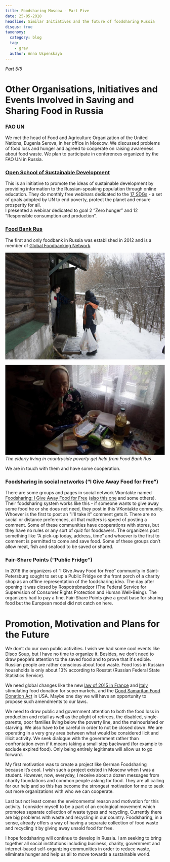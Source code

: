 ```yaml
---
title: Foodsharing Moscow - Part Five
date: 25-05-2018
headline: Similar Initiatives and the future of foodsharing Russia
disqus: true
taxonomy:
  category: blog
  tag:
    - grav
  author: Anna Uspenskaya
---
```


*Part 5/5*

# Other Organisations, Initiatives and Events Involved in Saving and Sharing Food in Russia

### FAO UN

We met the head of Food and Agriculture Organization of the United Nations, Eugenia Serova, in her office in Moscow. We discussed problems of food loss and hunger and agreed to cooperate on raising awareness about food waste. We plan to participate in conferences organized by the FAO UN in Russia.

### [Open School of Sustainable Development](http://www.openshkola.org/open-school-of-sustainable-development/)

This is an initiative to promote the ideas of sustainable development by providing information to the Russian-speaking population through online education. They do monthly free webinars dedicated to the [17 SDGs](https://www.un.org/sustainabledevelopment/sustainable-development-goals/) - a set of goals adopted by UN to end poverty, protect the planet and ensure prosperity for all.  
I presented a webinar dedicated to goal 2 “Zero hunger” and 12 “Responsible consumption and production”.

### [Food Bank Rus](http://foodbankrus.ru/en)

The first and only foodbank in Russia was established in 2012 and is a member of [Global Foodbanking Network](https://www.foodbanking.org/what-we-do/our-global-reach/).

![](foodbank1.jpg)

![](foodbank2.jpg) *The elderly living in countryside poverty get help from Food Bank Rus*

We are in touch with them and have some cooperation.

### Foodsharing in social networks (“I Give Away Food for Free”)

There are some groups and pages in social network Vkontakte named [Foodsharing: I Give Away Food for Free](https://vk.com/sharingfood) ([also this one](https://vk.com/food_sharing) and some others). Their foodsharing system works like this - if someone wants to give away some food he or she does not need, they post in this VKontakte community. Whoever is the first to post an "I'll take it" comment gets it. There are no social or distance preferences, all that matters is speed of posting a comment. Some of these communities have cooperations with stores, but they have no rules or any sort of quiz for foodsavers. The organizers post something like “A pick-up today, address, time” and whoever is the first to comment is permitted to come and save food. Some of these groups don’t allow meat, fish and seafood to be saved or shared.

### Fair-Share Points (“Public Fridge”)

In 2016 the organizers of “I Give Away Food for Free” community in Saint-Petersburg sought to set up a Public Fridge on the front porch of a charity shop as an offline representation of the foodsharing idea. The day after opening it was closed by Rospotrebnadzor (The Federal Service for Supervision of Consumer Rights Protection and Human Well-Being). The organizers had to pay a fine. Fair-Share Points give a great base for sharing food but the European model did not catch on here.

# Promotion, Motivation and Plans for the Future

We don’t do our own public activities. I wish we had some cool events like Disco Soup, but I have no time to organize it. Besides, we don’t need to draw people’s attention to the saved food and to prove that it's edible. Russian people are rather conscious about food waste. Food loss in Russian households is only about 13% according to Rosstat (Russian Federal State Statistics Service).

We need global changes like the new [law of 2015 in France](https://ec.europa.eu/food/sites/food/files/safety/docs/fw_eu-platform_20170331_pres-10.pdf) and [Italy](https://foodlawlatest.com/2016/11/26/the-italian-law-against-food-waste/) stimulating food donation for supermarkets, and the [Good Samaritan Food Donation Act](https://en.wikipedia.org/wiki/Bill_Emerson_Good_Samaritan_Act_of_1996) in USA. Maybe one day we will have an opportunity to propose such amendments to our laws.

We need to draw public and government attention to both the food loss in production and retail as well as the plight of retirees, the disabled, single-parents, poor families living below the poverty line, and the malnourished or starving. We also have to be careful in order to not be closed down. We are operating in a very gray area between what would be considered licit and illicit activity. We seek dialogue with the government rather than confrontation even if it means taking a small step backward (for example to exclude expired food). Only being entirely legitimate will allow us to go forward.

My first motivation was to create a project like German Foodsharing because it’s cool. I wish such a project existed in Moscow when I was a student. However, now, everyday, I receive about a dozen messages from charity foundations and common people asking for food. They are all calling for our help and so this has become the strongest motivation for me to seek out more organizations with who we can cooperate.

Last but not least comes the environmental reason and motivation for this activity. I consider myself to be a part of an ecological movement which promotes separate collection of waste types and recycling. Currently there are big problems with waste and recycling in our country. Foodsharing, in a sense, already offers a way of having a separate collection of food waste and recycling it by giving away unsold food for free.

I hope foodsharing will continue to develop in Russia. I am seeking to bring together all social institutions including business, charity, government and internet-based self-organizing communities in order to reduce waste, eliminate hunger and help us all to move towards a sustainable world.